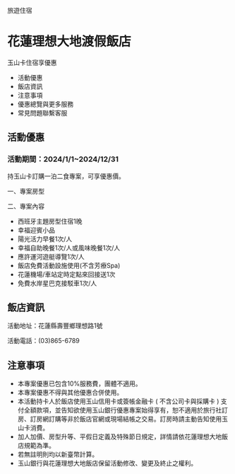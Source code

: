 旅遊住宿

# 花蓮理想大地渡假飯店  

玉山卡住宿享優惠

  * 活動優惠
  * 飯店資訊
  * 注意事項
  * 優惠總覽與更多服務
  * 常見問題聯繫客服

## 活動優惠

### 活動期間：2024/1/1~2024/12/31

持玉山卡訂購一泊二食專案，可享優惠價。  
  
一、專案房型  

  
二、專案內容  
  

* 西班牙主題房型住宿1晚
* 幸福迎賓小品
* 陽光活力早餐1次/人
* 幸福自助晚餐1次/人或風味晚餐1次/人
* 應許運河遊艇導覽1次/人
* 飯店免費活動設施使用(不含芳療Spa)
* 花蓮機場/車站定時定點來回接送1次
* 免費水岸星巴克接駁車1次/人
  

## 飯店資訊

活動地址：花蓮縣壽豐鄉理想路1號

活動電話：(03)865-6789

## 注意事項

  * 本專案優惠已包含10%服務費，團體不適用。
  * 本專案優惠不得與其他優惠合併使用。
  * 本活動持卡人於飯店使用玉山信用卡或簽帳金融卡 ( 不含公司卡與採購卡 ) 支付全額款項，並告知欲使用玉山銀行優惠專案始得享有，恕不適用於旅行社訂房、訂房網訂購等非於飯店官網或現場結帳之交易。訂房時請主動告知使用玉山卡消費。 
  * 加人加價、房型升等、平假日定義及特殊節日規定，詳情請依花蓮理想大地飯店規範為準。
  * 若無註明則均以新臺幣計算。
  * 玉山銀行與花蓮理想大地飯店保留活動修改、變更及終止之權利。

